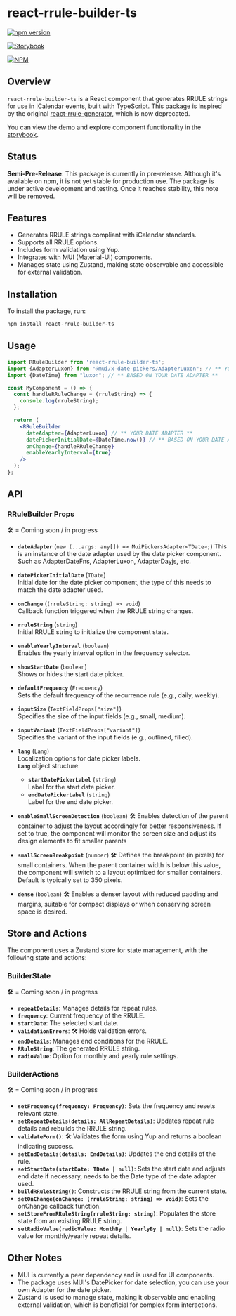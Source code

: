 # react-rrule-builder-ts

[![npm version](https://badge.fury.io/js/react-rrule-builder-ts.svg)](https://badge.fury.io/js/react-rrule-builder-ts)

[//]: # ([//]:  TODO - test )
[//]: # ([![Coverage Status]&#40;https://coveralls.io/repos/github/dcantatore/react-rrule-builder-ts/badge.svg?branch=main&#41;]&#40;https://coveralls.io/github/dcantatore/react-rrule-builder-ts?branch=main&#41;)

[![Storybook](https://img.shields.io/badge/Storybook-React%20RRULE%20Builder%20TS-ff69b4)](https://dcantatore.github.io/react-rrule-builder-ts/)

[![NPM](https://nodei.co/npm/react-rrule-builder-ts.png?downloads=true&downloadRank=true&stars=true)](https://nodei.co/npm/react-rrule-builder-ts/)

## Overview

`react-rrule-builder-ts` is a React component that generates RRULE strings for use in iCalendar events, built with TypeScript. This package is inspired by the original [react-rrule-generator](https://www.npmjs.com/package/react-rrule-generator), which is now deprecated.

You can view the demo and explore component functionality in the [storybook](https://dcantatore.github.io/react-rrule-builder-ts/).

## Status

**Semi-Pre-Release**: This package is currently in pre-release. Although it's available on npm, it is not yet stable for production use. The package is under active development and testing. Once it reaches stability, this note will be removed.

## Features

- Generates RRULE strings compliant with iCalendar standards.
- Supports all RRULE options.
- Includes form validation using Yup.
- Integrates with MUI (Material-UI) components.
- Manages state using Zustand, making state observable and accessible for external validation.

## Installation

To install the package, run:

```bash
npm install react-rrule-builder-ts
```

## Usage

```jsx
import RRuleBuilder from 'react-rrule-builder-ts';
import {AdapterLuxon} from "@mui/x-date-pickers/AdapterLuxon"; // ** YOUR DATE ADAPTER **
import {DateTime} from "luxon"; // ** BASED ON YOUR DATE ADAPTER **

const MyComponent = () => {
  const handleRRuleChange = (rruleString) => {
    console.log(rruleString);
  };

  return (
    <RRuleBuilder
      dateAdapter={AdapterLuxon} // ** YOUR DATE ADAPTER **
      datePickerInitialDate={DateTime.now()} // ** BASED ON YOUR DATE ADAPTER ** 
      onChange={handleRRuleChange}
      enableYearlyInterval={true}
    />
  );
};
```

## API

### RRuleBuilder Props
🛠️ = Coming soon / in progress

- **`dateAdapter`** (`new (...args: any[]) => MuiPickersAdapter<TDate>;`) 
  This is an instance of the date adapter used by the date picker component. Such as AdapterDateFns, AdapterLuxon, AdapterDayjs, etc.

- **`datePickerInitialDate`** (`TDate`)  
  Initial date for the date picker component, the type of this needs to match the date adapter used.

- **`onChange`** (`(rruleString: string) => void`)  
  Callback function triggered when the RRULE string changes.

- **`rruleString`** (`string`)  
  Initial RRULE string to initialize the component state.

- **`enableYearlyInterval`** (`boolean`)  
  Enables the yearly interval option in the frequency selector.

- **`showStartDate`** (`boolean`)  
  Shows or hides the start date picker.

- **`defaultFrequency`** (`Frequency`)  
  Sets the default frequency of the recurrence rule (e.g., daily, weekly).

- **`inputSize`** (`TextFieldProps["size"]`)  
  Specifies the size of the input fields (e.g., small, medium).

- **`inputVariant`** (`TextFieldProps["variant"]`)  
  Specifies the variant of the input fields (e.g., outlined, filled).

- **`lang`** (`Lang`)  
  Localization options for date picker labels.  
  **`Lang`** object structure:
  - **`startDatePickerLabel`** (`string`)  
    Label for the start date picker.
  - **`endDatePickerLabel`** (`string`)  
    Label for the end date picker.
    
- **`enableSmallScreenDetection`** (`boolean`) 🛠️
Enables detection of the parent container to adjust the layout accordingly for better responsiveness. If set to true, the component will monitor the screen size and adjust its design elements to fit smaller parents

- **`smallScreenBreakpoint`** (`number`) 🛠️
Defines the breakpoint (in pixels) for small containers. When the parent container width is below this value, the component will switch to a layout optimized for smaller containers. Default is typically set to 350 pixels.

- **`dense`** (`boolean`) 🛠️
Enables a denser layout with reduced padding and margins, suitable for compact displays or when conserving screen space is desired.

## Store and Actions

The component uses a Zustand store for state management, with the following state and actions:

### BuilderState
🛠️ = Coming soon / in progress
- **`repeatDetails`**: Manages details for repeat rules.
- **`frequency`**: Current frequency of the RRULE.
- **`startDate`**: The selected start date.
- **`validationErrors`**:  🛠️ Holds validation errors.
- **`endDetails`**: Manages end conditions for the RRULE.
- **`RRuleString`**: The generated RRULE string.
- **`radioValue`**: Option for monthly and yearly rule settings.

### BuilderActions
🛠️ = Coming soon / in progress

- **`setFrequency(frequency: Frequency)`**: Sets the frequency and resets relevant state.
- **`setRepeatDetails(details: AllRepeatDetails)`**: Updates repeat rule details and rebuilds the RRULE string.
- **`validateForm()`**: 🛠️ Validates the form using Yup and returns a boolean indicating success.
- **`setEndDetails(details: EndDetails)`**: Updates the end details of the rule.
- **`setStartDate(startDate: TDate | null)`**: Sets the start date and adjusts end date if necessary, needs to be the Date type of the date adapter used.
- **`buildRRuleString()`**: Constructs the RRULE string from the current state.
- **`setOnChange(onChange: (rruleString: string) => void)`**: Sets the onChange callback function.
- **`setStoreFromRRuleString(rruleString: string)`**: Populates the store state from an existing RRULE string.
- **`setRadioValue(radioValue: MonthBy | YearlyBy | null)`**: Sets the radio value for monthly/yearly repeat details.

## Other Notes

- MUI is currently a peer dependency and is used for UI components.
- The package uses MUI's DatePicker for date selection, you can use your own Adapter for the date picker.
- Zustand is used to manage state, making it observable and enabling external validation, which is beneficial for complex form interactions.
